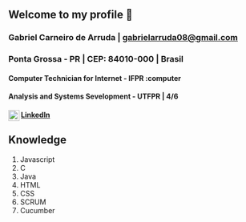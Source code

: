 ##  __Welcome to my profile__ 👋
### Gabriel Carneiro de Arruda | <gabrielarruda08@gmail.com>
### Ponta Grossa - PR | CEP: 84010-000 | Brasil

#### Computer Technician for Internet - IFPR :computer
#### Analysis and Systems Sevelopment - UTFPR  | 4/6
<a href="https://www.linkedin.com/in/gabriel-carneiro-0310a2196/">
  <img align="left" alt="Linkedin" width="22px" src="https://cdn.jsdelivr.net/npm/simple-icons@v3/icons/linkedin.svg" />
</a>

#### [LinkedIn](https://www.linkedin.com/in/gabriel-carneiro-0310a2196/ "LinkedIn")

## __Knowledge__
1. Javascript
2. C
3. Java
4. HTML
5. CSS
6. SCRUM
7. Cucumber


<!--
**010010110/010010110** is a ✨ _special_ ✨ repository because its `README.md` (this file) appears on your GitHub profile.

Here are some ideas to get you started:

- 🔭 I’m currently working on ...
- 🌱 I’m currently learning ...
- 👯 I’m looking to collaborate on ...
- 🤔 I’m looking for help with ...
- 💬 Ask me about ...
- 📫 How to reach me: ...
- 😄 Pronouns: ...
- ⚡ Fun fact: ...
-->
